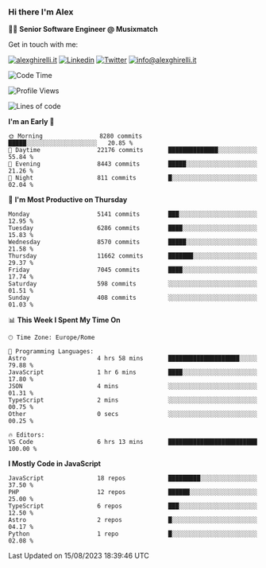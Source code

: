### Hi there I'm Alex

👨‍💻 __Senior Software Engineer @ Musixmatch__

Get in touch with me:

[![alexghirelli.it](https://img.shields.io/static/v1?label=alexghirelli.it&message=%20&color=red&logo=&style=flat-square&logoColor=white)](https://www.alexghirelli.it/)
[![Linkedin](https://img.shields.io/static/v1?label=Linkedin&message=%20&color=blue&logo=Linkedin&style=flat-square&logoColor=white)](https://linkedin.com/in/alexghirelli)
[![Twitter](https://img.shields.io/static/v1?label=Twitter&message=%20&color=blue&logo=Twitter&style=flat-square&logoColor=white)](https://twitter.com/alexGhirelli)
[![info@alexghirelli.it](https://img.shields.io/static/v1?label=info@alexghirelli.it&message=%20&color=red&logo=gmail&style=flat-square&logoColor=white)](mailto:info@alexghirelli.it)

<!--START_SECTION:waka-->
![Code Time](http://img.shields.io/badge/Code%20Time-7%2C526%20hrs%2027%20mins-blue)

![Profile Views](http://img.shields.io/badge/Profile%20Views-0-blue)

![Lines of code](https://img.shields.io/badge/From%20Hello%20World%20I%27ve%20Written-98.3%20million%20lines%20of%20code-blue)

**I'm an Early 🐤** 

```text
🌞 Morning                8280 commits        █████░░░░░░░░░░░░░░░░░░░░   20.85 % 
🌆 Daytime                22176 commits       ██████████████░░░░░░░░░░░   55.84 % 
🌃 Evening                8443 commits        █████░░░░░░░░░░░░░░░░░░░░   21.26 % 
🌙 Night                  811 commits         █░░░░░░░░░░░░░░░░░░░░░░░░   02.04 % 
```
📅 **I'm Most Productive on Thursday** 

```text
Monday                   5141 commits        ███░░░░░░░░░░░░░░░░░░░░░░   12.95 % 
Tuesday                  6286 commits        ████░░░░░░░░░░░░░░░░░░░░░   15.83 % 
Wednesday                8570 commits        █████░░░░░░░░░░░░░░░░░░░░   21.58 % 
Thursday                 11662 commits       ███████░░░░░░░░░░░░░░░░░░   29.37 % 
Friday                   7045 commits        ████░░░░░░░░░░░░░░░░░░░░░   17.74 % 
Saturday                 598 commits         ░░░░░░░░░░░░░░░░░░░░░░░░░   01.51 % 
Sunday                   408 commits         ░░░░░░░░░░░░░░░░░░░░░░░░░   01.03 % 
```


📊 **This Week I Spent My Time On** 

```text
🕑︎ Time Zone: Europe/Rome

💬 Programming Languages: 
Astro                    4 hrs 58 mins       ████████████████████░░░░░   79.88 % 
JavaScript               1 hr 6 mins         ████░░░░░░░░░░░░░░░░░░░░░   17.80 % 
JSON                     4 mins              ░░░░░░░░░░░░░░░░░░░░░░░░░   01.31 % 
TypeScript               2 mins              ░░░░░░░░░░░░░░░░░░░░░░░░░   00.75 % 
Other                    0 secs              ░░░░░░░░░░░░░░░░░░░░░░░░░   00.25 % 

🔥 Editors: 
VS Code                  6 hrs 13 mins       █████████████████████████   100.00 % 
```

**I Mostly Code in JavaScript** 

```text
JavaScript               18 repos            █████████░░░░░░░░░░░░░░░░   37.50 % 
PHP                      12 repos            ██████░░░░░░░░░░░░░░░░░░░   25.00 % 
TypeScript               6 repos             ███░░░░░░░░░░░░░░░░░░░░░░   12.50 % 
Astro                    2 repos             █░░░░░░░░░░░░░░░░░░░░░░░░   04.17 % 
Python                   1 repo              █░░░░░░░░░░░░░░░░░░░░░░░░   02.08 % 
```




 Last Updated on 15/08/2023 18:39:46 UTC
<!--END_SECTION:waka-->
